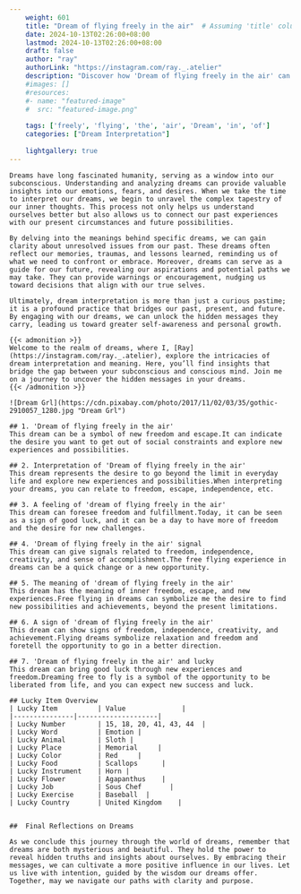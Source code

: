 ```yaml
---
    weight: 601
    title: "Dream of flying freely in the air"  # Assuming 'title' column exists
    date: 2024-10-13T02:26:00+08:00
    lastmod: 2024-10-13T02:26:00+08:00
    draft: false
    author: "ray"
    authorLink: "https://instagram.com/ray._.atelier"
    description: "Discover how 'Dream of flying freely in the air' can interpret your future and uncover its significant meanings in your life."
    #images: []
    #resources:
    #- name: "featured-image"
    #  src: "featured-image.png"
    
    tags: ['freely', 'flying', 'the', 'air', 'Dream', 'in', 'of']
    categories: ["Dream Interpretation"]
    
    lightgallery: true
---
```

    
    Dreams have long fascinated humanity, serving as a window into our subconscious. Understanding and analyzing dreams can provide valuable insights into our emotions, fears, and desires. When we take the time to interpret our dreams, we begin to unravel the complex tapestry of our inner thoughts. This process not only helps us understand ourselves better but also allows us to connect our past experiences with our present circumstances and future possibilities.
    
    By delving into the meanings behind specific dreams, we can gain clarity about unresolved issues from our past. These dreams often reflect our memories, traumas, and lessons learned, reminding us of what we need to confront or embrace. Moreover, dreams can serve as a guide for our future, revealing our aspirations and potential paths we may take. They can provide warnings or encouragement, nudging us toward decisions that align with our true selves.
    
    Ultimately, dream interpretation is more than just a curious pastime; it is a profound practice that bridges our past, present, and future. By engaging with our dreams, we can unlock the hidden messages they carry, leading us toward greater self-awareness and personal growth.
    
    {{< admonition >}}
    Welcome to the realm of dreams, where I, [Ray](https://instagram.com/ray._.atelier), explore the intricacies of dream interpretation and meaning. Here, you’ll find insights that bridge the gap between your subconscious and conscious mind. Join me on a journey to uncover the hidden messages in your dreams.
    {{< /admonition >}}
    
    ![Dream Grl](https://cdn.pixabay.com/photo/2017/11/02/03/35/gothic-2910057_1280.jpg "Dream Grl")
    
    ## 1. 'Dream of flying freely in the air'
    This dream can be a symbol of new freedom and escape.It can indicate the desire you want to get out of social constraints and explore new experiences and possibilities.
    
    ## 2. Interpretation of 'Dream of flying freely in the air'
    This dream represents the desire to go beyond the limit in everyday life and explore new experiences and possibilities.When interpreting your dreams, you can relate to freedom, escape, independence, etc.
    
    ## 3. A feeling of 'dream of flying freely in the air'
    This dream can foresee freedom and fulfillment.Today, it can be seen as a sign of good luck, and it can be a day to have more of freedom and the desire for new challenges.
    
    ## 4. 'Dream of flying freely in the air' signal
    This dream can give signals related to freedom, independence, creativity, and sense of accomplishment.The free flying experience in dreams can be a quick change or a new opportunity.
    
    ## 5. The meaning of 'dream of flying freely in the air'
    This dream has the meaning of inner freedom, escape, and new experiences.Free flying in dreams can symbolize me the desire to find new possibilities and achievements, beyond the present limitations.
    
    ## 6. A sign of 'dream of flying freely in the air'
    This dream can show signs of freedom, independence, creativity, and achievement.Flying dreams symbolize relaxation and freedom and foretell the opportunity to go in a better direction.
    
    ## 7. 'Dream of flying freely in the air' and lucky
    This dream can bring good luck through new experiences and freedom.Dreaming free to fly is a symbol of the opportunity to be liberated from life, and you can expect new success and luck.
    
    ## Lucky Item Overview
    | Lucky Item          | Value              |
    |---------------|--------------------|
    | Lucky Number        | 15, 18, 20, 41, 43, 44  |
    | Lucky Word          | Emotion |
    | Lucky Animal        | Sloth |
    | Lucky Place         | Memorial     |
    | Lucky Color         | Red     |
    | Lucky Food          | Scallops      |
    | Lucky Instrument    | Horn |
    | Lucky Flower        | Agapanthus    |
    | Lucky Job           | Sous Chef       |
    | Lucky Exercise      | Baseball  |
    | Lucky Country       | United Kingdom    |
    
    
    ##  Final Reflections on Dreams
    
    As we conclude this journey through the world of dreams, remember that dreams are both mysterious and beautiful. They hold the power to reveal hidden truths and insights about ourselves. By embracing their messages, we can cultivate a more positive influence in our lives. Let us live with intention, guided by the wisdom our dreams offer. Together, may we navigate our paths with clarity and purpose.
    